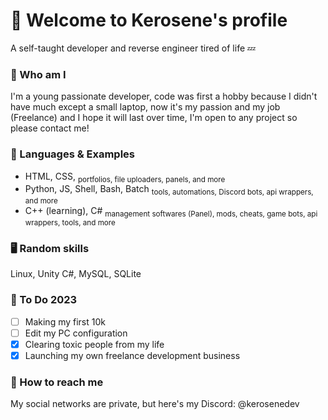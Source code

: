 # 👋 Welcome to Kerosene's profile
A self-taught developer and reverse engineer tired of life 💤

### 👤 Who am I
I'm a young passionate developer, code was first a hobby because I didn't have much except a small laptop, now it's my passion and my job (Freelance) and I hope it will last over time, I'm open to any project so please contact me!

### 🧠 Languages & Examples
- HTML, CSS, <sub>portfolios, file uploaders, panels, and more</sub>
- Python, JS, Shell, Bash, Batch <sub>tools, automations, Discord bots, api wrappers, and more</sub>
- C++ (learning), C# <sub>management softwares (Panel), mods, cheats, game bots, api wrappers, tools, and more</sub>

### 🖥️ Random skills
Linux, Unity C#, MySQL, SQLite

### 📝 To Do 2023
- [ ] Making my first 10k
- [ ] Edit my PC configuration
- [x] Clearing toxic people from my life
- [x] Launching my own freelance development business

### 💬 How to reach me
My social networks are private, but here's my Discord: @kerosenedev
